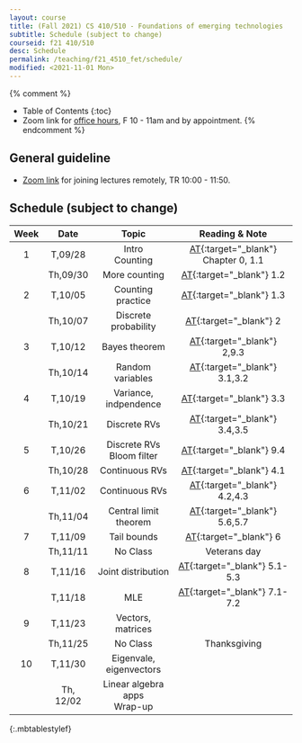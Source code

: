 ```yaml
---
layout: course
title: (Fall 2021) CS 410/510 - Foundations of emerging technologies
subtitle: Schedule (subject to change)
courseid: f21 410/510
desc: Schedule
permalink: /teaching/f21_4510_fet/schedule/
modified: <2021-11-01 Mon>
---
```


{% comment %}
* Table of Contents
{:toc}
* Zoom link for [office hours](https://pdx.zoom.us/j/88237483669?pwd=LzEveUtKVG96ZXRuVVZTWDY2a0Judz09), F 10 - 11am and by appointment.
{% endcomment %}

## General guideline
* [Zoom link](https://pdx.zoom.us/j/85745881721?pwd=d3NUcmdvVzJZd3hZbGRPV3NLNGdkZz09) for joining lectures remotely, TR 10:00 - 11:50. 

## Schedule (subject to change)

| Week | Date  | Topic | Reading & Note |
|:-----:| :---------: |:----------:|:-----:|
|1| T,09/28  | Intro <br> Counting | [AT](https://www.alextsun.com/files/Prob_Stat_for_CS_Book.pdf){:target="_blank"} Chapter 0, 1.1 |
|| Th,09/30 | More counting | [AT](https://www.alextsun.com/files/Prob_Stat_for_CS_Book.pdf){:target="_blank"} 1.2 | 
|2| T,10/05 | Counting practice | [AT](https://www.alextsun.com/files/Prob_Stat_for_CS_Book.pdf){:target="_blank"} 1.3 |
|| Th,10/07 | Discrete probability  | [AT](https://www.alextsun.com/files/Prob_Stat_for_CS_Book.pdf){:target="_blank"} 2 |
|3| T,10/12 | Bayes theorem |[AT](https://www.alextsun.com/files/Prob_Stat_for_CS_Book.pdf){:target="_blank"} 2,9.3 |
| | Th,10/14 | Random variables | [AT](https://www.alextsun.com/files/Prob_Stat_for_CS_Book.pdf){:target="_blank"} 3.1,3.2|
|4| T,10/19 | Variance, indpendence  | [AT](https://www.alextsun.com/files/Prob_Stat_for_CS_Book.pdf){:target="_blank"} 3.3 |
|| Th,10/21 | Discrete RVs |[AT](https://www.alextsun.com/files/Prob_Stat_for_CS_Book.pdf){:target="_blank"} 3.4,3.5 |
|5| T,10/26 | Discrete RVs <br> Bloom filter | [AT](https://www.alextsun.com/files/Prob_Stat_for_CS_Book.pdf){:target="_blank"} 9.4 |
|| Th,10/28 | Continuous RVs  | [AT](https://www.alextsun.com/files/Prob_Stat_for_CS_Book.pdf){:target="_blank"} 4.1  |
|6| T,11/02 | Continuous RVs | [AT](https://www.alextsun.com/files/Prob_Stat_for_CS_Book.pdf){:target="_blank"} 4.2,4.3  |
|| Th,11/04 | Central limit theorem | [AT](https://www.alextsun.com/files/Prob_Stat_for_CS_Book.pdf){:target="_blank"} 5.6,5.7  |
|7 | T,11/09 | Tail bounds | [AT](https://www.alextsun.com/files/Prob_Stat_for_CS_Book.pdf){:target="_blank"} 6  |
| | Th,11/11 | No Class | Veterans day |
|8 | T,11/16 | Joint distribution |[AT](https://www.alextsun.com/files/Prob_Stat_for_CS_Book.pdf){:target="_blank"} 5.1-5.3  |
| | T,11/18 | MLE | [AT](https://www.alextsun.com/files/Prob_Stat_for_CS_Book.pdf){:target="_blank"} 7.1-7.2  |
|9 | T,11/23 |Vectors, matrices | |
|  | Th,11/25 | No Class | Thanksgiving |
|10| T,11/30| Eigenvale, eigenvectors | | 
|| Th, 12/02|  Linear algebra apps<br> Wrap-up | |
{:.mbtablestylef}

